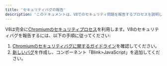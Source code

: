 ```yaml
---
title: 'セキュリティバグの報告'
description: 'このドキュメントは、V8でのセキュリティ問題を報告するプロセスを説明します。'
---
```

V8は完全に[Chromiumのセキュリティプロセス](https://www.chromium.org/Home/chromium-security)を利用します。V8のセキュリティバグを報告するには、以下の手順に従ってください:

1. [Chromiumのセキュリティバグに関するガイドライン](https://www.chromium.org/Home/chromium-security/reporting-security-bugs)を確認してください。
1. [新しいバグ](https://bugs.chromium.org/p/chromium/issues/entry?template=Security%20Bug)を作成し、コンポーネント「Blink>JavaScript」を追加してください。
